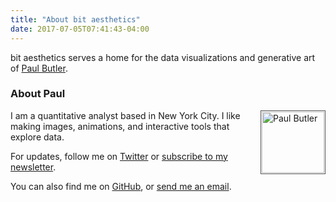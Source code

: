 ```yaml
---
title: "About bit aesthetics"
date: 2017-07-05T07:41:43-04:00
---
```

bit aesthetics serves a home for the data visualizations and generative art of [Paul Butler](http://paulbutler.org).

### About Paul

<img src="/img/paul.jpg" alt="Paul Butler" style="float: right; padding: 1px; margin-left: 7px; border: 1px solid #555; width: 100px; height: 98px;" />

I am a quantitative analyst based in New York City. I like making images, animations, and interactive tools that explore data. 

For updates, follow me on [Twitter](https://twitter.com/paulgb) or [subscribe to my newsletter](http://tinyletter.com/paulgb).

You can also find me on [GitHub](https://github.com/paulgb), or [send me an email](mailto:bit@paulbutler.org).

